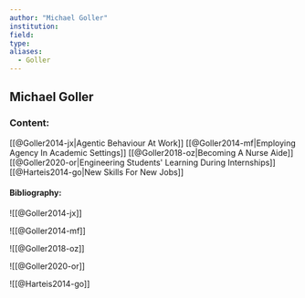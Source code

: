 ```yaml
---
author: "Michael Goller"
institution:
field:
type:
aliases:
  - Goller
---
```


## Michael Goller

### Content:
[[@Goller2014-jx|Agentic Behaviour At Work]]
[[@Goller2014-mf|Employing Agency In Academic Settings]]
[[@Goller2018-oz|Becoming A Nurse Aide]]
[[@Goller2020-or|Engineering Students' Learning During Internships]]
[[@Harteis2014-go|New Skills For New Jobs]]

#### Bibliography:

![[@Goller2014-jx]]

![[@Goller2014-mf]]

![[@Goller2018-oz]]

![[@Goller2020-or]]

![[@Harteis2014-go]]